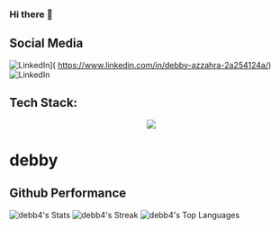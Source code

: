 ### Hi there 👋


## Social Media
  ![LinkedIn](https://img.shields.io/badge/LinkedIn-%230077B5.svg?logo=linkedin&logoColor=white)]( https://www.linkedin.com/in/debby-azzahra-2a254124a/)
  ![LinkedIn](https://img.shields.io/badge/Instagram-E4405F?style=for-the-badge&logo=instagram&logoColor=white)
  
## Tech Stack:
<p align="center">
  <a href="https://skillicons.dev">
    <img src="https://skillicons.dev/icons?i=css,dart,figma,flutter,html,java,js,laravel,mysql,nodejs,npm,php,postman,react,tailwind, " />
  </a>
</p>




# debby
 ## Github Performance
![debb4's Stats](https://github-readme-stats.vercel.app/api?username=debb4&theme=nightowl&show_icons=true&hide_border=false&count_private=true)
![debb4's Streak](https://github-readme-streak-stats.herokuapp.com/?user=debb4&theme=nightowl&hide_border=false)
![debb4's Top Languages](https://github-readme-stats.vercel.app/api/top-langs/?username=debb4&theme=nightowl&show_icons=true&hide_border=false&layout=compact)
  


